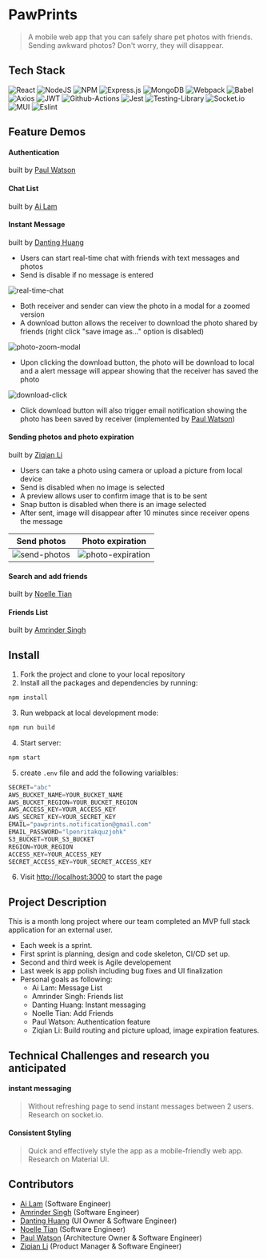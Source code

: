 # PawPrints

> A mobile web app that you can safely share pet photos with friends. Sending awkward photos? Don't worry, they will disappear.

## Tech Stack

![React](https://img.shields.io/badge/react-%2320232a.svg?style=for-the-badge&logo=react&logoColor=%2361DAFB)
![NodeJS](https://img.shields.io/badge/node.js-6DA55F?style=for-the-badge&logo=node.js&logoColor=white)
![NPM](https://img.shields.io/badge/NPM-%23000000.svg?style=for-the-badge&logo=npm&logoColor=white)
![Express.js](https://img.shields.io/badge/express.js-%23404d59.svg?style=for-the-badge&logo=express&logoColor=%2361DAFB)
![MongoDB](https://img.shields.io/badge/MongoDB-%234ea94b.svg?style=for-the-badge&logo=mongodb&logoColor=white)
![Webpack](https://img.shields.io/badge/webpack-%238DD6F9.svg?style=for-the-badge&logo=webpack&logoColor=black)
![Babel](https://img.shields.io/badge/Babel-F9DC3e?style=for-the-badge&logo=babel&logoColor=black)
![Axios](https://img.shields.io/badge/Axios-5A29E4?style=for-the-badge&logo=axios&logoColor=white)
![JWT](https://img.shields.io/badge/JSON%20Web%20Tokens-000000?style=for-the-badge&logo=JSON-Web-Tokens&logoColor=white)
![Github-Actions](https://img.shields.io/badge/Github%20Actions-2088FF?style=for-the-badge&logo=Github-Actions&logoColor=white)
![Jest](https://img.shields.io/badge/-jest-%23C21325?style=for-the-badge&logo=jest&logoColor=white)
![Testing-Library](https://img.shields.io/badge/-Testing%20Library-%23E33332?style=for-the-badge&logo=testing-library&logoColor=white)
![Socket.io](https://img.shields.io/badge/Socket.io-fff.svg?style=for-the-badge&logo=Socket.io&logoColor=black)
![MUI](https://img.shields.io/badge/MUI-007FFF.svg?style=for-the-badge&logo=MUI&logoColor=white)
![Eslint](https://img.shields.io/badge/Eslint-E6E6FA?style=for-the-badge&logo=eslint&logoColor=4B32C3)

## Feature Demos

#### Authentication
built by [Paul Watson](https://github.com/pewiii)

#### Chat List
built by [Ai Lam](https://github.com/ai-lam)


#### Instant Message 
built by [Danting Huang](https://github.com/sdhlyhb)

- Users can start real-time chat with friends with text messages and photos
- Send is disable if no message is entered

![real-time-chat](https://media.giphy.com/media/0nhZu8giRi85fWtgyu/giphy-downsized-large.gif "real-time-chat")
- Both receiver and sender can view the photo in a modal for a zoomed version
- A download button allows the receiver to download the photo shared by friends (right click "save image as..." option is disabled)

![photo-zoom-modal](https://media.giphy.com/media/UgzIF9HgOsB049S9OO/giphy.gif "photo-zoom-modal")
- Upon clicking the download button, the photo will be download to local and a alert message will appear showing that the receiver has saved the photo

![download-click](https://media.giphy.com/media/2bWziGFUaFiSP288Ab/giphy.gif "download-click")
- Click download button will also trigger email notification showing the photo has been saved by receiver (implemented by [Paul Watson](https://github.com/pewiii))  

#### Sending photos and photo expiration
built by [Ziqian Li](https://github.com/zxl3269117)

- Users can take a photo using camera or upload a picture from local device
- Send is disabled when no image is selected
- A preview allows user to confirm image that is to be sent
- Snap button is disabled when there is an image selected
- After sent, image will disappear after 10 minutes since receiver opens the message

Send photos | Photo expiration
--- | ---
![send-photos](https://media.giphy.com/media/ovnEGJHbQ9qR56Y3cy/giphy.gif "Send photos") | ![photo-expiration](https://media.giphy.com/media/CTXZt7JE8CoPpvRT4c/giphy.gif "Photo expiration")

#### Search and add friends
built by [Noelle Tian](https://github.com/nuot)

#### Friends List
built by [Amrinder Singh](https://github.com/amrinder1650)

## Install

1. Fork the project and clone to your local repository
2. Install all the packages and dependencies by running:

```jsx
npm install
```

3. Run webpack at local development mode:

```jsx
npm run build
```

4. Start server:

```jsx
npm start
```

5. create `.env` file and add the following varialbles:
```jsx
SECRET="abc"
AWS_BUCKET_NAME=YOUR_BUCKET_NAME
AWS_BUCKET_REGION=YOUR_BUCKET_REGION
AWS_ACCESS_KEY=YOUR_ACCESS_KEY
AWS_SECRET_KEY=YOUR_SECRET_KEY
EMAIL="pawprints.notification@gmail.com"
EMAIL_PASSWORD="lpenritakquzjohk"
S3_BUCKET=YOUR_S3_BUCKET
REGION=YOUR_REGION
ACCESS_KEY=YOUR_ACCESS_KEY
SECRET_ACCESS_KEY=YOUR_SECRET_ACCESS_KEY
```
6. Visit [http://localhost:3000](http://localhost:3000) to start the page

## Project Description

This is a month long project where our team completed an MVP full stack application for an external user.

- Each week is a sprint.
- First sprint is planning, design and code skeleton, CI/CD set up.
- Second and third week is Agile developement
- Last week is app polish including bug fixes and UI finalization
- Personal goals as following:
  - Ai Lam: Message List
  - Amrinder Singh: Friends list
  - Danting Huang: Instant messaging
  - Noelle Tian: Add Friends
  - Paul Watson: Authentication feature
  - Ziqian Li: Build routing and picture upload, image expiration features.

## Technical Challenges and research you anticipated

#### instant messaging

> Without refreshing page to send instant messages between 2 users. Research on socket.io.

#### Consistent Styling

> Quick and effectively style the app as a mobile-friendly web app. Research on Material UI.

## Contributors

- [Ai Lam](https://github.com/ai-lam) (Software Engineer)
- [Amrinder Singh](https://github.com/amrinder1650) (Software Engineer)
- [Danting Huang](https://github.com/sdhlyhb) (UI Owner & Software Engineer)
- [Noelle Tian](https://github.com/nuot) (Software Engineer)
- [Paul Watson](https://github.com/pewiii) (Architecture Owner & Software Engineer)
- [Ziqian Li](https://github.com/zxl3269117) (Product Manager & Software Engineer)
